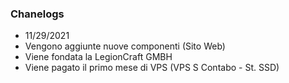 ### Chanelogs

  - 11/29/2021
- Vengono aggiunte nuove componenti (Sito Web)
- Viene fondata la LegionCraft GMBH
- Viene pagato il primo mese di VPS (VPS S Contabo - St. SSD)
